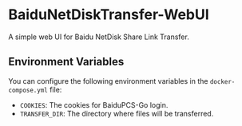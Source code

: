 # BaiduNetDiskTransfer-WebUI

A simple web UI for Baidu NetDisk Share Link Transfer.

## Environment Variables

You can configure the following environment variables in the `docker-compose.yml` file:

- `COOKIES`: The cookies for BaiduPCS-Go login.
- `TRANSFER_DIR`: The directory where files will be transferred.
